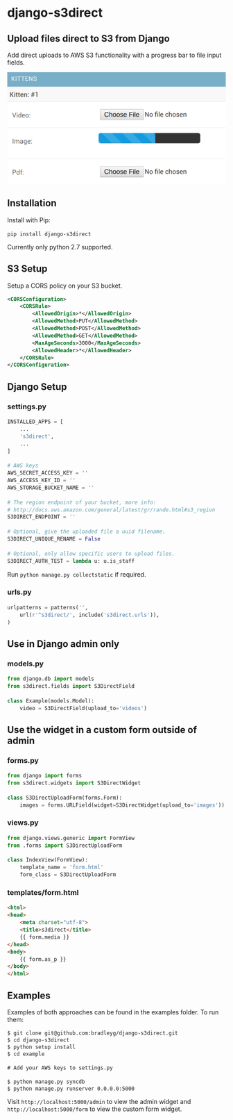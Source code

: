 django-s3direct
===============

Upload files direct to S3 from Django
-------------------------------------

Add direct uploads to AWS S3 functionality with a progress bar to file input fields.

![screenshot](https://raw.githubusercontent.com/bradleyg/django-s3direct/remove-js-deps/screenshot.png)

## Installation

Install with Pip:

```pip install django-s3direct```  

Currently only python 2.7 supported.  

## S3 Setup

Setup a CORS policy on your S3 bucket.

```xml
<CORSConfiguration>
    <CORSRule>
        <AllowedOrigin>*</AllowedOrigin>
        <AllowedMethod>PUT</AllowedMethod>
        <AllowedMethod>POST</AllowedMethod>
        <AllowedMethod>GET</AllowedMethod>
        <MaxAgeSeconds>3000</MaxAgeSeconds>
        <AllowedHeader>*</AllowedHeader>
    </CORSRule>
</CORSConfiguration>
```

## Django Setup

### settings.py  

```python
INSTALLED_APPS = [
    ...
    's3direct',
    ...
]

# AWS keys
AWS_SECRET_ACCESS_KEY = ''
AWS_ACCESS_KEY_ID = ''
AWS_STORAGE_BUCKET_NAME = ''

# The region endpoint of your bucket, more info:
# http://docs.aws.amazon.com/general/latest/gr/rande.html#s3_region
S3DIRECT_ENDPOINT = '' 

# Optional, give the uploaded file a uuid filename.
S3DIRECT_UNIQUE_RENAME = False

# Optional, only allow specific users to upload files.
S3DIRECT_AUTH_TEST = lambda u: u.is_staff
```

Run ```python manage.py collectstatic``` if required.  

### urls.py

```python
urlpatterns = patterns('',
    url(r'^s3direct/', include('s3direct.urls')),
)
```

## Use in Django admin only

### models.py

```python
from django.db import models
from s3direct.fields import S3DirectField

class Example(models.Model):
    video = S3DirectField(upload_to='videos')
```

## Use the widget in a custom form outside of admin

### forms.py

```python
from django import forms
from s3direct.widgets import S3DirectWidget

class S3DirectUploadForm(forms.Form):
    images = forms.URLField(widget=S3DirectWidget(upload_to='images'))
```

### views.py 

```python
from django.views.generic import FormView
from .forms import S3DirectUploadForm

class IndexView(FormView):
    template_name = 'form.html'
    form_class = S3DirectUploadForm
```

### templates/form.html

```html
<html>
<head>
    <meta charset="utf-8">
    <title>s3direct</title>
    {{ form.media }}
</head>
<body>
    {{ form.as_p }}
</body>
</html>
```

## Examples
Examples of both approaches can be found in the examples folder. To run them:
```shell
$ git clone git@github.com:bradleyg/django-s3direct.git
$ cd django-s3direct
$ python setup install
$ cd example

# Add your AWS keys to settings.py

$ python manage.py syncdb
$ python manage.py runserver 0.0.0.0:5000
```  

Visit ```http://localhost:5000/admin``` to view the admin widget and ```http://localhost:5000/form``` to view the custom form widget.